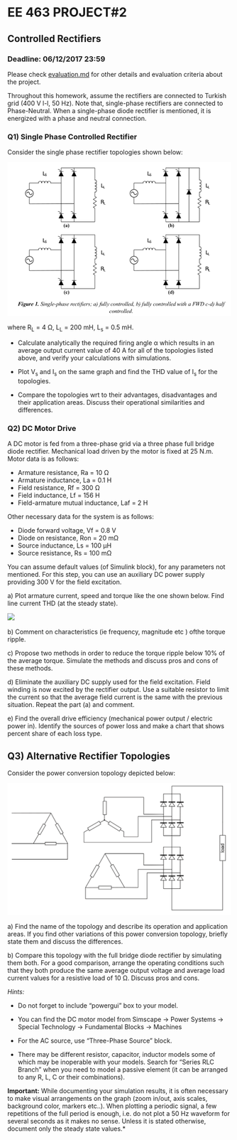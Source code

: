 # EE 463 PROJECT#2

## Controlled Rectifiers

### Deadline: 06/12/2017 23:59


Please check [evaluation.md](evaluation.md) for other details and evaluation criteria about the project.

Throughout this homework, assume the rectifiers are connected to Turkish grid (400 V l-l, 50 Hz). Note that, single-phase rectifiers are connected to Phase-Neutral. When a single-phase diode rectifier is mentioned, it is energized with a phase and neutral connection.

### Q1) Single Phase Controlled Rectifier

Consider the single phase rectifier topologies shown below:

![](single_phase_rectifiers.png)

where R<sub>L</sub> = 4 Ω, L<sub>L</sub> = 200 mH, L<sub>s</sub> = 0.5 mH.

- Calculate analytically the required firing angle α which results in an average output current value of 40 A for all of the topologies listed above, and verify your calculations with simulations.

- Plot V<sub>s</sub> and I<sub>s</sub> on the same graph and find the THD value of I<sub>s</sub> for the topologies.

- Compare the topologies wrt to their advantages, disadvantages and their application areas. Discuss their operational similarities and differences.

### Q2) DC Motor Drive

A DC motor is fed from a three-phase grid via a three phase full bridge diode rectifier. Mechanical load driven by the motor is fixed at 25 N.m. Motor data is as follows:

- Armature resistance, Ra = 10 Ω
- Armature inductance, La = 0.1 H
- Field resistance, Rf = 300 Ω
- Field inductance, Lf = 156 H
- Field-armature mutual inductance, Laf = 2 H

Other necessary data for the system is as follows:

- Diode forward voltage, Vf = 0.8 V
- Diode on resistance, Ron = 20 mΩ
- Source inductance, Ls = 100 µH
- Source resistance, Rs = 100 mΩ

You can assume default values (of Simulink block), for any parameters not mentioned. For this step, you can use an auxiliary DC power supply providing 300 V for the field excitation.

a) Plot armature current, speed and torque like the one shown below. Find line current THD (at the steady state).

![](dc_motor_current.png)

b) Comment on characteristics (ie frequency, magnitude etc ) ofthe torque ripple.

c) Propose two methods in order to reduce the torque ripple below 10% of the average torque. Simulate the methods and discuss pros and cons of these methods.

d) Eliminate the auxiliary DC supply used for the field excitation. Field winding is now excited by the rectifier output. Use a suitable resistor to limit the current so that the average field current is the same with the previous situation. Repeat the part (a) and comment.

e) Find the overall drive efficiency (mechanical power output / electric power in). Identify the sources of power loss and make a chart that shows percent share of each loss type.

## Q3) Alternative Rectifier Topologies

Consider the power conversion topology depicted below:

![](q3.gif)

a) Find the name of the topology and describe its operation and application areas. If you find other variations of this power conversion topology, briefly state them and discuss the differences.


b) Compare this topology with the full bridge diode rectifier by simulating them both. For a good comparison, arrange the operating conditions such that they both produce the same average output voltage and average load current values for a resistive load of 10 Ω. Discuss pros and cons.

*Hints:* 

- Do not forget to include “powergui” box to your model.

- You can find the DC motor model from Simscape → Power Systems → Special Technology → Fundamental Blocks → Machines

- For the AC source, use “Three-Phase Source” block.

- There may be different resistor, capacitor, inductor models some of which may be inoperable with your models. Search for “Series RLC Branch” when you need to model a passive element (it can be arranged to any R, L, C or their combinations).

**Important:** While documenting your simulation results, it is often
necessary to make visual arrangements on the graph (zoom in/out, axis
scales, background color, markers etc..). When plotting a periodic
signal, a few repetitions of the full period is enough, i.e. do not plot
a 50 Hz waveform for several seconds as it makes no sense. Unless it is
stated otherwise, document only the steady state values.*
